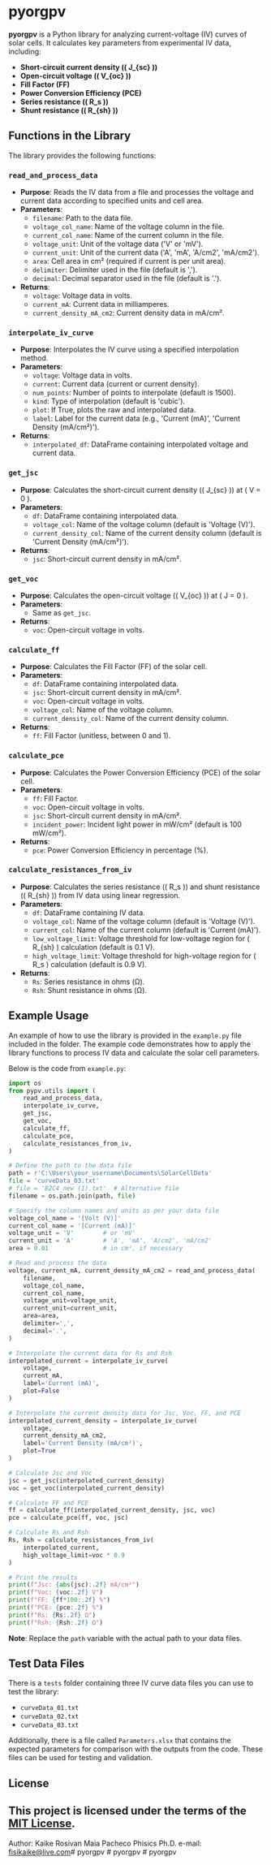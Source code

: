# pyorgpv

**pyorgpv** is a Python library for analyzing current-voltage (IV) curves of solar cells. It calculates key parameters from experimental IV data, including:

- **Short-circuit current density (\( J_{sc} \))**
- **Open-circuit voltage (\( V_{oc} \))**
- **Fill Factor (FF)**
- **Power Conversion Efficiency (PCE)**
- **Series resistance (\( R_s \))**
- **Shunt resistance (\( R_{sh} \))**

## Functions in the Library

The library provides the following functions:

### `read_and_process_data`

- **Purpose**: Reads the IV data from a file and processes the voltage and current data according to specified units and cell area.
- **Parameters**:
  - `filename`: Path to the data file.
  - `voltage_col_name`: Name of the voltage column in the file.
  - `current_col_name`: Name of the current column in the file.
  - `voltage_unit`: Unit of the voltage data ('V' or 'mV').
  - `current_unit`: Unit of the current data ('A', 'mA', 'A/cm2', 'mA/cm2').
  - `area`: Cell area in cm² (required if current is per unit area).
  - `delimiter`: Delimiter used in the file (default is ',').
  - `decimal`: Decimal separator used in the file (default is '.').
- **Returns**:
  - `voltage`: Voltage data in volts.
  - `current_mA`: Current data in milliamperes.
  - `current_density_mA_cm2`: Current density data in mA/cm².

### `interpolate_iv_curve`

- **Purpose**: Interpolates the IV curve using a specified interpolation method.
- **Parameters**:
  - `voltage`: Voltage data in volts.
  - `current`: Current data (current or current density).
  - `num_points`: Number of points to interpolate (default is 1500).
  - `kind`: Type of interpolation (default is 'cubic').
  - `plot`: If True, plots the raw and interpolated data.
  - `label`: Label for the current data (e.g., 'Current (mA)', 'Current Density (mA/cm²)').
- **Returns**:
  - `interpolated_df`: DataFrame containing interpolated voltage and current data.

### `get_jsc`

- **Purpose**: Calculates the short-circuit current density (\( J_{sc} \)) at \( V = 0 \).
- **Parameters**:
  - `df`: DataFrame containing interpolated data.
  - `voltage_col`: Name of the voltage column (default is 'Voltage (V)').
  - `current_density_col`: Name of the current density column (default is 'Current Density (mA/cm²)').
- **Returns**:
  - `jsc`: Short-circuit current density in mA/cm².

### `get_voc`

- **Purpose**: Calculates the open-circuit voltage (\( V_{oc} \)) at \( J = 0 \).
- **Parameters**:
  - Same as `get_jsc`.
- **Returns**:
  - `voc`: Open-circuit voltage in volts.

### `calculate_ff`

- **Purpose**: Calculates the Fill Factor (FF) of the solar cell.
- **Parameters**:
  - `df`: DataFrame containing interpolated data.
  - `jsc`: Short-circuit current density in mA/cm².
  - `voc`: Open-circuit voltage in volts.
  - `voltage_col`: Name of the voltage column.
  - `current_density_col`: Name of the current density column.
- **Returns**:
  - `ff`: Fill Factor (unitless, between 0 and 1).

### `calculate_pce`

- **Purpose**: Calculates the Power Conversion Efficiency (PCE) of the solar cell.
- **Parameters**:
  - `ff`: Fill Factor.
  - `voc`: Open-circuit voltage in volts.
  - `jsc`: Short-circuit current density in mA/cm².
  - `incident_power`: Incident light power in mW/cm² (default is 100 mW/cm²).
- **Returns**:
  - `pce`: Power Conversion Efficiency in percentage (%).

### `calculate_resistances_from_iv`

- **Purpose**: Calculates the series resistance (\( R_s \)) and shunt resistance (\( R_{sh} \)) from IV data using linear regression.
- **Parameters**:
  - `df`: DataFrame containing IV data.
  - `voltage_col`: Name of the voltage column (default is 'Voltage (V)').
  - `current_col`: Name of the current column (default is 'Current (mA)').
  - `low_voltage_limit`: Voltage threshold for low-voltage region for \( R_{sh} \) calculation (default is 0.1 V).
  - `high_voltage_limit`: Voltage threshold for high-voltage region for \( R_s \) calculation (default is 0.9 V).
- **Returns**:
  - `Rs`: Series resistance in ohms (Ω).
  - `Rsh`: Shunt resistance in ohms (Ω).

## Example Usage

An example of how to use the library is provided in the `example.py` file included in the folder. The example code demonstrates how to apply the library functions to process IV data and calculate the solar cell parameters.

Below is the code from `example.py`:

```python
import os
from pypv.utils import (
    read_and_process_data,
    interpolate_iv_curve,
    get_jsc,
    get_voc,
    calculate_ff,
    calculate_pce,
    calculate_resistances_from_iv,
)

# Define the path to the data file
path = r'C:\Users\your_username\Documents\SolarCellData'
file = 'curveData_03.txt'
# file = 'B2C4_new (1).txt'  # Alternative file
filename = os.path.join(path, file)

# Specify the column names and units as per your data file
voltage_col_name = '[Volt (V)]'
current_col_name = '[Current (mA)]'
voltage_unit = 'V'        # or 'mV'
current_unit = 'A'        # 'A', 'mA', 'A/cm2', 'mA/cm2'
area = 0.01               # in cm², if necessary

# Read and process the data
voltage, current_mA, current_density_mA_cm2 = read_and_process_data(
    filename,
    voltage_col_name,
    current_col_name,
    voltage_unit=voltage_unit,
    current_unit=current_unit,
    area=area,
    delimiter=',',
    decimal='.',
)

# Interpolate the current data for Rs and Rsh
interpolated_current = interpolate_iv_curve(
    voltage,
    current_mA,
    label='Current (mA)',
    plot=False
)

# Interpolate the current density data for Jsc, Voc, FF, and PCE
interpolated_current_density = interpolate_iv_curve(
    voltage,
    current_density_mA_cm2,
    label='Current Density (mA/cm²)',
    plot=True
)

# Calculate Jsc and Voc
jsc = get_jsc(interpolated_current_density)
voc = get_voc(interpolated_current_density)

# Calculate FF and PCE
ff = calculate_ff(interpolated_current_density, jsc, voc)
pce = calculate_pce(ff, voc, jsc)

# Calculate Rs and Rsh
Rs, Rsh = calculate_resistances_from_iv(
    interpolated_current,
    high_voltage_limit=voc * 0.9
)

# Print the results
print(f"Jsc: {abs(jsc):.2f} mA/cm²")
print(f"Voc: {voc:.2f} V")
print(f"FF: {ff*100:.2f} %")
print(f"PCE: {pce:.2f} %")
print(f"Rs: {Rs:.2f} Ω")
print(f"Rsh: {Rsh:.2f} Ω")
```

**Note**: Replace the `path` variable with the actual path to your data files.

## Test Data Files

There is a `tests` folder containing three IV curve data files you can use to test the library:

- `curveData_01.txt`
- `curveData_02.txt`
- `curveData_03.txt`

Additionally, there is a file called `Parameters.xlsx` that contains the expected parameters for comparison with the outputs from the code. These files can be used for testing and validation.

## License

This project is licensed under the terms of the [MIT License](LICENSE).
---
Author: 
Kaike Rosivan Maia Pacheco
Phisics Ph.D.
e-mail: fisikaike@live.com#   p y o r g p v  
 #   p y o r g p v  
 #   p y o r g p v  
 